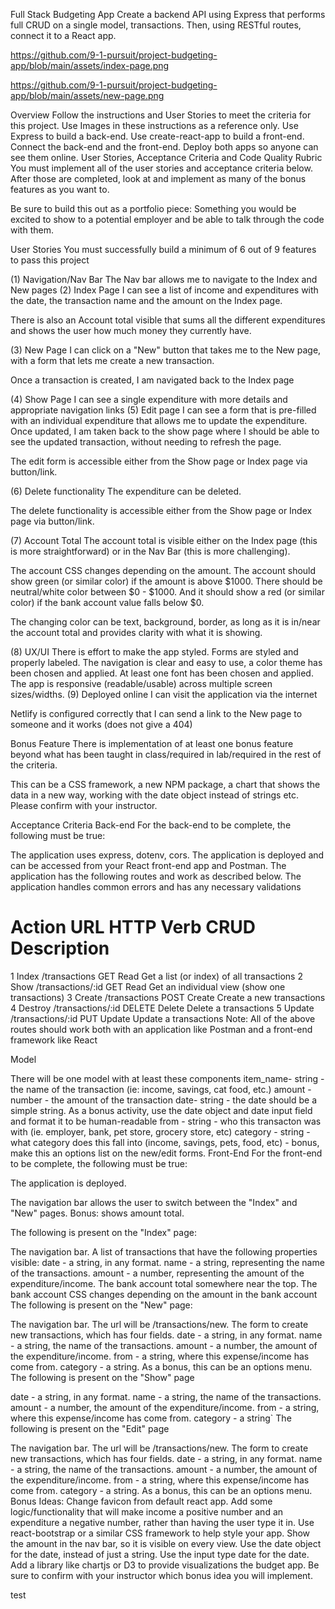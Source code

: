 Full Stack Budgeting App
Create a backend API using Express that performs full CRUD on a single model, transactions. Then, using RESTful routes, connect it to a React app.

https://github.com/9-1-pursuit/project-budgeting-app/blob/main/assets/index-page.png

https://github.com/9-1-pursuit/project-budgeting-app/blob/main/assets/new-page.png

Overview
Follow the instructions and User Stories to meet the criteria for this project. Use Images in these instructions as a reference only.
Use Express to build a back-end.
Use create-react-app to build a front-end.
Connect the back-end and the front-end.
Deploy both apps so anyone can see them online.
User Stories, Acceptance Criteria and Code Quality Rubric
You must implement all of the user stories and acceptance criteria below. After those are completed, look at and implement as many of the bonus features as you want to.

Be sure to build this out as a portfolio piece: Something you would be excited to show to a potential employer and be able to talk through the code with them.

User Stories
You must successfully build a minimum of 6 out of 9 features to pass this project

(1) Navigation/Nav Bar
The Nav bar allows me to navigate to the Index and New pages
(2) Index Page
I can see a list of income and expenditures with the date, the transaction name and the amount on the Index page.

There is also an Account total visible that sums all the different expenditures and shows the user how much money they currently have.

(3) New Page
I can click on a "New" button that takes me to the New page, with a form that lets me create a new transaction.

Once a transaction is created, I am navigated back to the Index page

(4) Show Page
I can see a single expenditure with more details and appropriate navigation links
(5) Edit page
I can see a form that is pre-filled with an individual expenditure that allows me to update the expenditure. Once updated, I am taken back to the show page where I should be able to see the updated transaction, without needing to refresh the page.

The edit form is accessible either from the Show page or Index page via button/link.

(6) Delete functionality
The expenditure can be deleted.

The delete functionality is accessible either from the Show page or Index page via button/link.

(7) Account Total
The account total is visible either on the Index page (this is more straightforward) or in the Nav Bar (this is more challenging).

The account CSS changes depending on the amount. The account should show green (or similar color) if the amount is above $1000. There should be neutral/white color between $0 - $1000. And it should show a red (or similar color) if the bank account value falls below $0.

The changing color can be text, background, border, as long as it is in/near the account total and provides clarity with what it is showing.

(8) UX/UI
There is effort to make the app styled. Forms are styled and properly labeled. The navigation is clear and easy to use, a color theme has been chosen and applied. At least one font has been chosen and applied. The app is responsive (readable/usable) across multiple screen sizes/widths.
(9) Deployed online
I can visit the application via the internet

Netlify is configured correctly that I can send a link to the New page to someone and it works (does not give a 404)

Bonus Feature
There is implementation of at least one bonus feature beyond what has been taught in class/required in lab/required in the rest of the criteria.

This can be a CSS framework, a new NPM package, a chart that shows the data in a new way, working with the date object instead of strings etc. Please confirm with your instructor.

Acceptance Criteria
Back-end
For the back-end to be complete, the following must be true:

The application uses express, dotenv, cors.
The application is deployed and can be accessed from your React front-end app and Postman.
The application has the following routes and work as described below.
The application handles common errors and has any necessary validations

# Action URL HTTP Verb CRUD Description

1 Index /transactions GET Read Get a list (or index) of all transactions
2 Show /transactions/:id GET Read Get an individual view (show one transactions)
3 Create /transactions POST Create Create a new transactions
4 Destroy /transactions/:id DELETE Delete Delete a transactions
5 Update /transactions/:id PUT Update Update a transactions
Note: All of the above routes should work both with an application like Postman and a front-end framework like React

Model

There will be one model with at least these components
item_name- string - the name of the transaction (ie: income, savings, cat food, etc.)
amount -number - the amount of the transaction
date- string - the date should be a simple string. As a bonus activity, use the date object and date input field and format it to be human-readable
from - string - who this transacton was with (ie. employer, bank, pet store, grocery store, etc)
category - string - what category does this fall into (income, savings, pets, food, etc) - bonus, make this an options list on the new/edit forms.
Front-End
For the front-end to be complete, the following must be true:

The application is deployed.

The navigation bar allows the user to switch between the "Index" and "New" pages. Bonus: shows amount total.

The following is present on the "Index" page:

The navigation bar.
A list of transactions that have the following properties visible:
date - a string, in any format.
name - a string, representing the name of the transactions.
amount - a number, representing the amount of the expenditure/income.
The bank account total somewhere near the top.
The bank account CSS changes depending on the amount in the bank account
The following is present on the "New" page:

The navigation bar.
The url will be /transactions/new.
The form to create new transactions, which has four fields.
date - a string, in any format.
name - a string, the name of the transactions.
amount - a number, the amount of the expenditure/income.
from - a string, where this expense/income has come from.
category - a string. As a bonus, this can be an options menu.
The following is present on the "Show" page

date - a string, in any format.
name - a string, the name of the transactions.
amount - a number, the amount of the expenditure/income.
from - a string, where this expense/income has come from.
category - a string`
The following is present on the "Edit" page

The navigation bar.
The url will be /transactions/new.
The form to create new transactions, which has four fields.
date - a string, in any format.
name - a string, the name of the transactions.
amount - a number, the amount of the expenditure/income.
from - a string, where this expense/income has come from.
category - a string. As a bonus, this can be an options menu.
Bonus Ideas:
Change favicon from default react app.
Add some logic/functionality that will make income a positive number and an expenditure a negative number, rather than having the user type it in.
Use react-bootstrap or a similar CSS framework to help style your app.
Show the amount in the nav bar, so it is visible on every view.
Use the date object for the date, instead of just a string.
Use the input type date for the date.
Add a library like chartjs or D3 to provide visualizations the budget app.
Be sure to confirm with your instructor which bonus idea you will implement.

test
